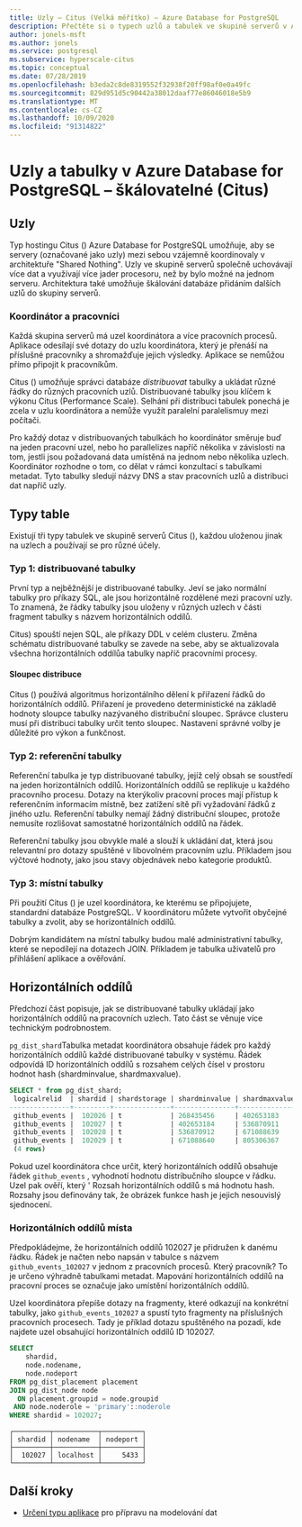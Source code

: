 ```yaml
---
title: Uzly – Citus (Velká měřítko) – Azure Database for PostgreSQL
description: Přečtěte si o typech uzlů a tabulek ve skupině serverů v Azure Database for PostgreSQL.
author: jonels-msft
ms.author: jonels
ms.service: postgresql
ms.subservice: hyperscale-citus
ms.topic: conceptual
ms.date: 07/28/2019
ms.openlocfilehash: b3eda2c8de8319552f32938f20ff98af0e0a49fc
ms.sourcegitcommit: 829d951d5c90442a38012daaf77e86046018e5b9
ms.translationtype: MT
ms.contentlocale: cs-CZ
ms.lasthandoff: 10/09/2020
ms.locfileid: "91314822"
---
```

# <a name="nodes-and-tables-in-azure-database-for-postgresql--hyperscale-citus"></a>Uzly a tabulky v Azure Database for PostgreSQL – škálovatelné (Citus)

## <a name="nodes"></a>Uzly

Typ hostingu Citus () Azure Database for PostgreSQL umožňuje, aby se servery (označované jako uzly) mezi sebou vzájemně koordinovaly v architektuře "Shared Nothing". Uzly ve skupině serverů společně uchovávají více dat a využívají více jader procesoru, než by bylo možné na jednom serveru. Architektura také umožňuje škálování databáze přidáním dalších uzlů do skupiny serverů.

### <a name="coordinator-and-workers"></a>Koordinátor a pracovníci

Každá skupina serverů má uzel koordinátora a více pracovních procesů. Aplikace odesílají své dotazy do uzlu koordinátora, který je přenáší na příslušné pracovníky a shromažďuje jejich výsledky. Aplikace se nemůžou přímo připojit k pracovníkům.

Citus () umožňuje správci databáze *distribuovat* tabulky a ukládat různé řádky do různých pracovních uzlů. Distribuované tabulky jsou klíčem k výkonu Citus (Performance Scale). Selhání při distribuci tabulek ponechá je zcela v uzlu koordinátora a nemůže využít paralelní paralelismuy mezi počítači.

Pro každý dotaz v distribuovaných tabulkách ho koordinátor směruje buď na jeden pracovní uzel, nebo ho parallelizes napříč několika v závislosti na tom, jestli jsou požadovaná data umístěná na jednom nebo několika uzlech. Koordinátor rozhodne o tom, co dělat v rámci konzultací s tabulkami metadat. Tyto tabulky sledují názvy DNS a stav pracovních uzlů a distribuci dat napříč uzly.

## <a name="table-types"></a>Typy table

Existují tři typy tabulek ve skupině serverů Citus (), každou uloženou jinak na uzlech a používají se pro různé účely.

### <a name="type-1-distributed-tables"></a>Typ 1: distribuované tabulky

První typ a nejběžnější je distribuované tabulky. Jeví se jako normální tabulky pro příkazy SQL, ale jsou horizontálně rozdělené mezi pracovní uzly. To znamená, že řádky tabulky jsou uloženy v různých uzlech v části fragment tabulky s názvem horizontálních oddílů.

Citus) spouští nejen SQL, ale příkazy DDL v celém clusteru.
Změna schématu distribuované tabulky se zavede na sebe, aby se aktualizovala všechna horizontálních oddílůa tabulky napříč pracovními procesy.

#### <a name="distribution-column"></a>Sloupec distribuce

Citus () používá algoritmus horizontálního dělení k přiřazení řádků do horizontálních oddílů. Přiřazení je provedeno deterministické na základě hodnoty sloupce tabulky nazývaného distribuční sloupec. Správce clusteru musí při distribuci tabulky určit tento sloupec.
Nastavení správné volby je důležité pro výkon a funkčnost.

### <a name="type-2-reference-tables"></a>Typ 2: referenční tabulky

Referenční tabulka je typ distribuované tabulky, jejíž celý obsah se soustředí na jeden horizontálních oddílů. Horizontálních oddílů se replikuje u každého pracovního procesu. Dotazy na kterýkoliv pracovní proces mají přístup k referenčním informacím místně, bez zatížení sítě při vyžadování řádků z jiného uzlu. Referenční tabulky nemají žádný distribuční sloupec, protože nemusíte rozlišovat samostatné horizontálních oddílů na řádek.

Referenční tabulky jsou obvykle malé a slouží k ukládání dat, která jsou relevantní pro dotazy spuštěné v libovolném pracovním uzlu. Příkladem jsou výčtové hodnoty, jako jsou stavy objednávek nebo kategorie produktů.

### <a name="type-3-local-tables"></a>Typ 3: místní tabulky

Při použití Citus () je uzel koordinátora, ke kterému se připojujete, standardní databáze PostgreSQL. V koordinátoru můžete vytvořit obyčejné tabulky a zvolit, aby se horizontálních oddílů.

Dobrým kandidátem na místní tabulky budou malé administrativní tabulky, které se nepodílejí na dotazech JOIN. Příkladem je tabulka uživatelů pro přihlášení aplikace a ověřování.

## <a name="shards"></a>Horizontálních oddílů

Předchozí část popisuje, jak se distribuované tabulky ukládají jako horizontálních oddílů na pracovních uzlech. Tato část se věnuje více technickým podrobnostem.

`pg_dist_shard`Tabulka metadat koordinátora obsahuje řádek pro každý horizontálních oddílů každé distribuované tabulky v systému. Řádek odpovídá ID horizontálních oddílů s rozsahem celých čísel v prostoru hodnot hash (shardminvalue, shardmaxvalue).

```sql
SELECT * from pg_dist_shard;
 logicalrelid  | shardid | shardstorage | shardminvalue | shardmaxvalue
---------------+---------+--------------+---------------+---------------
 github_events |  102026 | t            | 268435456     | 402653183
 github_events |  102027 | t            | 402653184     | 536870911
 github_events |  102028 | t            | 536870912     | 671088639
 github_events |  102029 | t            | 671088640     | 805306367
 (4 rows)
```

Pokud uzel koordinátora chce určit, který horizontálních oddílů obsahuje řádek `github_events` , vyhodnotí hodnotu distribučního sloupce v řádku. Uzel pak ověří, který \' Rozsah horizontálních oddílů s má hodnotu hash. Rozsahy jsou definovány tak, že obrázek funkce hash je jejich nesouvislý sjednocení.

### <a name="shard-placements"></a>Horizontálních oddílů místa

Předpokládejme, že horizontálních oddílů 102027 je přidružen k danému řádku. Řádek je načten nebo napsán v tabulce s názvem `github_events_102027` v jednom z pracovních procesů. Který pracovník? To je určeno výhradně tabulkami metadat. Mapování horizontálních oddílů na pracovní proces se označuje jako umístění horizontálních oddílů.

Uzel koordinátora přepíše dotazy na fragmenty, které odkazují na konkrétní tabulky, jako `github_events_102027` a spustí tyto fragmenty na příslušných pracovních procesech. Tady je příklad dotazu spuštěného na pozadí, kde najdete uzel obsahující horizontálních oddílů ID 102027.

```sql
SELECT
    shardid,
    node.nodename,
    node.nodeport
FROM pg_dist_placement placement
JOIN pg_dist_node node
  ON placement.groupid = node.groupid
 AND node.noderole = 'primary'::noderole
WHERE shardid = 102027;
```

```output
┌─────────┬───────────┬──────────┐
│ shardid │ nodename  │ nodeport │
├─────────┼───────────┼──────────┤
│  102027 │ localhost │     5433 │
└─────────┴───────────┴──────────┘
```

## <a name="next-steps"></a>Další kroky

- [Určení typu aplikace](concepts-hyperscale-app-type.md) pro přípravu na modelování dat
